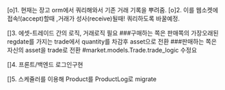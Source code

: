 [o]1. 현재는 장고 orm에서 쿼리해와서 기존 거래 기록을 뿌려줌.
[o]2. 이를 웹소켓에 접속!(accept)할때 ,거래가 성사(receive)될때! 쿼리하도록 바꿀예정.

[]3. 에셋-트레이드 간의 로직, 거래로직 필요
###구매하는 쪽은 판매쪽의 가장오래된 regdate를 가지는 trade에서 quantity를 차감후  asset으로 전환
###판매하는 쪽은 자신의 asset을 trade로 전환
#market.models.Trade.trade_logic 수정요

[]4. 프론트/백엔드 로그인구현

[]5. 스케쥴러를 이용해 Product를 ProductLog로 migrate